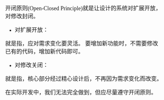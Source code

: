 <font size = 4 face = "黑体">

开闭原则(Open-Closed Principle)就是让设计的系统对扩展开放，对修改封闭。

- 对扩展开放：

就是指，应对需求变化要灵活。 要增加新功能时，不需要修改已有的代码，增加新代码即可。

- 对修改关闭：

就是指，核心部分经过精心设计后，不再因为需求变化而改变。

在实际开发中，我们无法完全做到，但应尽量遵守开闭原则。


</font>